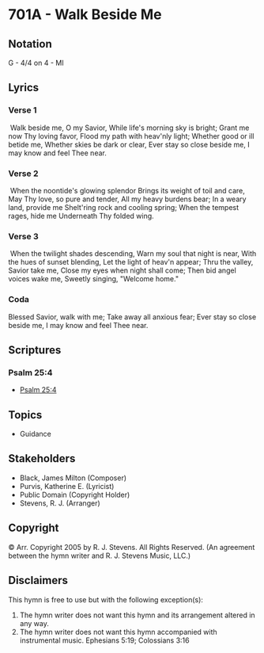 # 701A - Walk Beside Me

## Notation

G - 4/4 on 4 - MI

## Lyrics

### Verse 1

 Walk beside me, O my Savior, While life's morning sky is bright; Grant me now Thy loving favor, Flood my path with heav'nly light; Whether good or ill betide me, Whether skies be dark or clear, Ever stay so close beside me, I may know and feel Thee near. 

### Verse 2

 When the noontide's glowing splendor Brings its weight of toil and care, May Thy love, so pure and tender, All my heavy burdens bear; In a weary land, provide me Shelt'ring rock and cooling spring; When the tempest rages, hide me Underneath Thy folded wing.

### Verse 3

 When the twilight shades descending, Warn my soul that night is near, With the hues of sunset blending, Let the light of heav'n appear; Thru the valley, Savior take me, Close my eyes when night shall come; Then bid angel voices wake me, Sweetly singing, "Welcome home."

### Coda

Blessed Savior, walk with me; Take away all anxious fear; Ever stay so close beside me, I may know and feel Thee near. 


## Scriptures

### Psalm 25:4

- [Psalm 25:4](https://www.biblegateway.com/passage/?search=Psalm%2025%3A4)


## Topics

- Guidance

## Stakeholders

- Black, James Milton (Composer)
- Purvis, Katherine E. (Lyricist)
- Public Domain (Copyright Holder)
- Stevens, R. J. (Arranger)

## Copyright

© Arr. Copyright 2005 by R. J. Stevens. All Rights Reserved.
(An agreement between the hymn writer and R. J. Stevens Music, LLC.)

## Disclaimers

This hymn is free to use but with the following exception(s):
1. The hymn writer does not want this hymn and its arrangement altered in any way.
2. The hymn writer does not want this hymn accompanied with instrumental music.
Ephesians 5:19; Colossians 3:16

